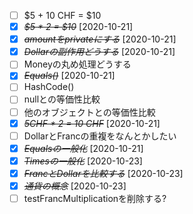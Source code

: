 * [ ] $5 + 10 CHF = $10
* [X] ~~*$5 * 2 = $10*~~ [2020-10-21]
* [X] ~~*amountをprivateにする*~~ [2020-10-21]
* [X] ~~*Dollarの副作用どうする*~~ [2020-10-21]
* [ ] Moneyの丸め処理どうする
* [X] ~~*Equals()*~~ [2020-10-21]
* [ ] HashCode()
* [ ] nullとの等価性比較
* [ ] 他のオブジェクトとの等価性比較
* [X] ~~*5CHF * 2 = 10 CHF*~~ [2020-10-21]
* [ ] DollarとFrancの重複をなんとかしたい
* [X] ~~*Equalsの一般化*~~ [2020-10-21]
* [X] ~~*Timesの一般化*~~ [2020-10-23]
* [X] ~~*FrancとDollarを比較する*~~ [2020-10-23]
* [X] ~~*通貨の概念*~~ [2020-10-23]
* [ ] testFrancMultiplicationを削除する?
